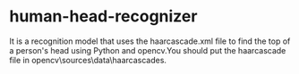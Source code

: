 # human-head-recognizer
It is a recognition model that uses the haarcascade.xml file to find the top of a person's head using Python and opencv.You should put the haarcascade file in opencv\sources\data\haarcascades.
